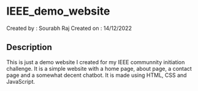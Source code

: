 ﻿# IEEE_demo_website

Created by : Sourabh Raj
Created on : 14/12/2022


## Description

This is just a demo website I created for my IEEE communnity initiation challenge. It is a simple website with a home page, about page, a contact page and a somewhat decent chatbot. It is made using HTML, CSS and JavaScript.
